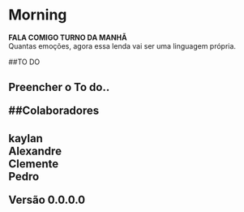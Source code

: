 # Morning

**FALA COMIGO TURNO DA MANHÃ**<br/>
Quantas emoções, agora essa lenda vai ser uma linguagem própria.

##TO DO<h2>

Preencher o To do..

##Colaboradores<h2>

  kaylan<br/>
  Alexandre<br/>
  Clemente<br/>
  Pedro

Versão 0.0.0.0
